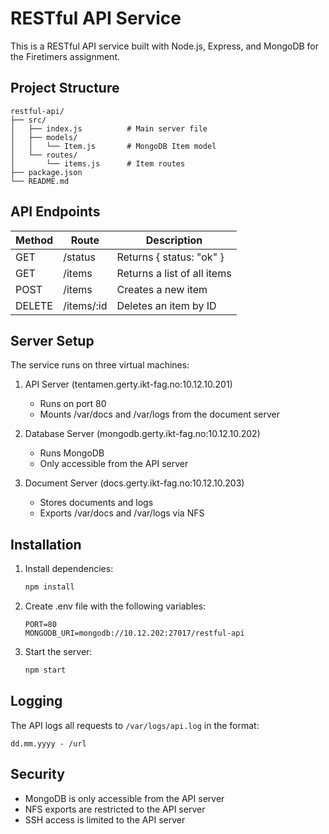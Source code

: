 # RESTful API Service

This is a RESTful API service built with Node.js, Express, and MongoDB for the Firetimers assignment.

## Project Structure

```
restful-api/
├── src/
│   ├── index.js          # Main server file
│   ├── models/
│   │   └── Item.js       # MongoDB Item model
│   └── routes/
│       └── items.js      # Item routes
├── package.json
└── README.md
```

## API Endpoints

| Method | Route | Description |
|--------|-------|-------------|
| GET | /status | Returns { status: "ok" } |
| GET | /items | Returns a list of all items |
| POST | /items | Creates a new item |
| DELETE | /items/:id | Deletes an item by ID |

## Server Setup

The service runs on three virtual machines:

1. API Server (tentamen.gerty.ikt-fag.no:10.12.10.201)
   - Runs on port 80
   - Mounts /var/docs and /var/logs from the document server

2. Database Server (mongodb.gerty.ikt-fag.no:10.12.10.202)
   - Runs MongoDB
   - Only accessible from the API server

3. Document Server (docs.gerty.ikt-fag.no:10.12.10.203)
   - Stores documents and logs
   - Exports /var/docs and /var/logs via NFS

## Installation

1. Install dependencies:
   ```bash
   npm install
   ```

2. Create .env file with the following variables:
   ```
   PORT=80
   MONGODB_URI=mongodb://10.12.202:27017/restful-api
   ```

3. Start the server:
   ```bash
   npm start
   ```

## Logging

The API logs all requests to `/var/logs/api.log` in the format:
```
dd.mm.yyyy - /url
```

## Security

- MongoDB is only accessible from the API server
- NFS exports are restricted to the API server
- SSH access is limited to the API server 